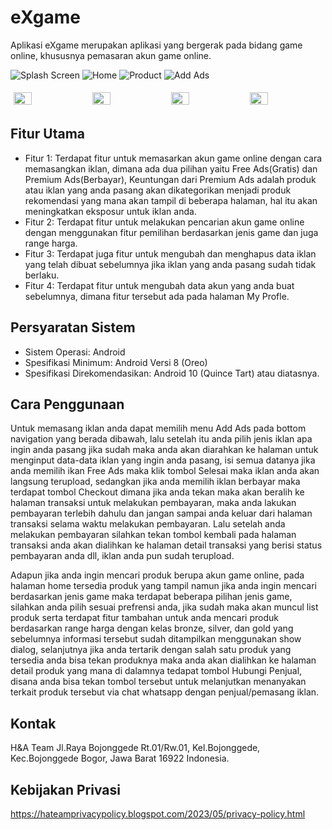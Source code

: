 # eXgame

Aplikasi eXgame merupakan aplikasi yang bergerak pada bidang game online, khususnya pemasaran akun  game online.

![Splash Screen](https://drive.google.com/uc?id=1GT9CVuas2cEZZmq2_Z-krVEt9ZYiopgw)
![Home](https://drive.google.com/uc?id=1GT9CVuas2cEZZmq2_Z-krVEt9ZYiopgw)
![Product](https://drive.google.com/uc?id=1GT9CVuas2cEZZmq2_Z-krVEt9ZYiopgw)
![Add Ads](https://drive.google.com/uc?id=1GT9CVuas2cEZZmq2_Z-krVEt9ZYiopgw)

<div class="image-row">
    <img src="https://drive.google.com/uc?id=1GT9CVuas2cEZZmq2_Z-krVEt9ZYiopgw">
    <img src="https://drive.google.com/uc?id=1GT9CVuas2cEZZmq2_Z-krVEt9ZYiopgw">
    <img src="https://drive.google.com/uc?id=1GT9CVuas2cEZZmq2_Z-krVEt9ZYiopgw">
    <img src="https://drive.google.com/uc?id=1GT9CVuas2cEZZmq2_Z-krVEt9ZYiopgw">
</div>


## Fitur Utama

- Fitur 1: Terdapat fitur untuk memasarkan akun game online dengan cara memasangkan iklan, dimana ada dua pilihan yaitu Free Ads(Gratis) dan Premium Ads(Berbayar), Keuntungan dari Premium Ads adalah produk atau iklan yang anda pasang akan dikategorikan menjadi produk rekomendasi yang mana akan tampil di beberapa halaman, hal itu akan meningkatkan eksposur untuk iklan anda.
- Fitur 2: Terdapat fitur untuk melakukan pencarian akun game online dengan menggunakan fitur pemilihan berdasarkan jenis game dan juga range harga.
- Fitur 3: Terdapat juga fitur untuk mengubah dan menghapus data iklan yang telah dibuat sebelumnya jika iklan yang anda pasang sudah tidak berlaku.
- Fitur 4: Terdapat fitur untuk mengubah data akun yang anda buat sebelumnya, dimana fitur tersebut ada pada halaman My Profle.


## Persyaratan Sistem

- Sistem Operasi: Android
- Spesifikasi Minimum: Android Versi 8 (Oreo)
- Spesifikasi Direkomendasikan: Android 10 (Quince Tart) atau diatasnya.


## Cara Penggunaan

Untuk memasang iklan anda dapat memilih menu Add Ads pada bottom navigation yang berada dibawah, lalu setelah itu anda pilih jenis iklan apa ingin anda pasang jika sudah maka anda akan diarahkan ke halaman untuk menginput data-data iklan yang ingin anda pasang, isi semua datanya jika anda memilih ikan Free Ads maka klik tombol Selesai maka iklan anda akan langsung terupload, sedangkan jika anda memilih iklan berbayar maka terdapat tombol Checkout dimana jika anda tekan maka akan beralih ke halaman transaksi untuk melakukan pembayaran, maka anda lakukan pembayaran terlebih dahulu dan jangan sampai anda keluar dari halaman transaksi selama waktu melakukan pembayaran. Lalu setelah anda melakukan pembayaran silahkan tekan tombol kembali pada halaman transaksi anda akan dialihkan ke halaman detail transaksi yang berisi status pembayaran anda  dll, iklan anda pun sudah terupload.

Adapun jika anda ingin mencari produk berupa akun game online, pada halaman home tersedia produk yang tampil namun jika anda ingin mencari berdasarkan jenis game maka terdapat beberapa pilihan jenis game, silahkan anda pilih sesuai prefrensi anda, jika sudah maka akan muncul list produk serta terdapat fitur tambahan untuk anda mencari produk berdasarkan range harga dengan kelas bronze, silver, dan gold yang sebelumnya informasi tersebut sudah ditampilkan menggunakan show dialog, selanjutnya jika anda tertarik dengan salah satu produk yang tersedia anda bisa tekan produknya maka anda akan dialihkan ke halaman detail produk yang mana di dalamnya tedapat tombol Hubungi Penjual, disana anda bisa tekan tombol tersebut untuk melanjutkan menanyakan terkait produk tersebut via chat whatsapp dengan penjual/pemasang iklan.


## Kontak

H&A Team
Jl.Raya Bojonggede Rt.01/Rw.01, Kel.Bojonggede, Kec.Bojonggede
Bogor, Jawa Barat 16922
Indonesia.


## Kebijakan Privasi
https://hateamprivacypolicy.blogspot.com/2023/05/privacy-policy.html


<style>
.image-row {
    display: flex;
    justify-content: center;
    align-items: center;
}

.image-row img {
    width: 25%;
    padding: 5px;
}
</style>


